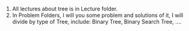 1. All lectures about tree is in Lecture folder.
2. In Problem Folders, I will you some problem and solutions of it, I will divide by type of Tree, include: Binary Tree, Binary Search Tree, ....